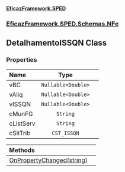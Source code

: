 #### [EficazFramework.SPED](EficazFrameworkSPED.md 'EficazFramework SPED')
### [EficazFramework.SPED.Schemas.NFe](EficazFramework.SPED.Schemas.NFe.md 'EficazFramework.SPED.Schemas.NFe')

## DetalhamentoISSQN Class
### Properties

| Name | Type | |
| :--- | :---: | :--- |
| vBC | `Nullable<Double>` |  |
| vAliq | `Nullable<Double>` |  |
| vISSQN | `Nullable<Double>` |  |
| cMunFG | `String` |  |
| cListServ | `String` |  |
| cSitTrib | `CST_ISSQN` |  |

| Methods | |
| :--- | :--- |
| [OnPropertyChanged(string)](EficazFramework.SPED.Schemas.NFe/DetalhamentoISSQN/OnPropertyChanged(string).md 'EficazFramework.SPED.Schemas.NFe.DetalhamentoISSQN.OnPropertyChanged(string)') | |
